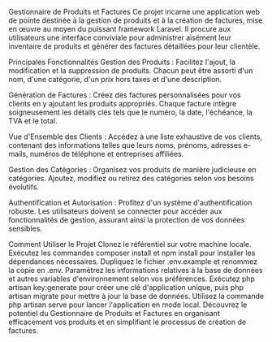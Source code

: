 Gestionnaire de Produits et Factures
Ce projet incarne une application web de pointe destinée à la gestion de produits et à la création de factures, mise en œuvre au moyen du puissant framework Laravel. Il procure aux utilisateurs une interface conviviale pour administrer aisément leur inventaire de produits et générer des factures détaillées pour leur clientèle.

Principales Fonctionnalités
Gestion des Produits : Facilitez l'ajout, la modification et la suppression de produits. Chacun peut être assorti d'un nom, d'une catégorie, d'un prix hors taxes et d'une description.

Génération de Factures : Créez des factures personnalisées pour vos clients en y ajoutant les produits appropriés. Chaque facture intègre soigneusement les détails clés tels que le numéro, la date, l'échéance, la TVA et le total.

Vue d'Ensemble des Clients : Accédez à une liste exhaustive de vos clients, contenant des informations telles que leurs noms, prénoms, adresses e-mails, numéros de téléphone et entreprises affiliées.

Gestion des Catégories : Organisez vos produits de manière judicieuse en catégories. Ajoutez, modifiez ou retirez des catégories selon vos besoins évolutifs.

Authentification et Autorisation : Profitez d'un système d'authentification robuste. Les utilisateurs doivent se connecter pour accéder aux fonctionnalités de gestion, assurant ainsi la protection de vos données sensibles.

Comment Utiliser le Projet
Clonez le référentiel sur votre machine locale.
Exécutez les commandes composer install et npm install pour installer les dépendances nécessaires.
Dupliquez le fichier .env.example et renommez la copie en .env. Paramétrez les informations relatives à la base de données et autres variables d'environnement selon vos préférences.
Exécutez php artisan key:generate pour créer une clé d'application unique, puis php artisan migrate pour mettre à jour la base de données.
Utilisez la commande php artisan serve pour lancer l'application en mode local.
Découvrez le potentiel du Gestionnaire de Produits et Factures en organisant efficacement vos produits et en simplifiant le processus de création de factures.
